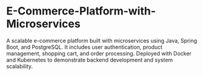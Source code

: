 # E-Commerce-Platform-with-Microservices
A scalable e-commerce platform built with microservices using Java, Spring Boot, and PostgreSQL. It includes user authentication, product management, shopping cart, and order processing. Deployed with Docker and Kubernetes to demonstrate backend development and system scalability.
